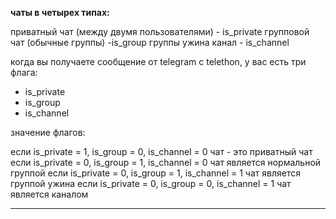 **чаты в четырех типах:**

приватный чат (между двумя пользователями) - is_private
групповой чат (обычные группы) -is_group
группы ужина
канал - is_channel

когда вы получаете сообщение от telegram с telethon, у вас есть три флага:

- is_private
- is_group
- is_channel


значение флагов:

если is_private = 1, is_group = 0, is_channel = 0 чат - это приватный чат
если is_private = 0, is_group = 1, is_channel = 0 чат является нормальной группой
если is_private = 0, is_group = 1, is_channel = 1 чат является группой ужина
если is_private = 0, is_group = 0, is_channel = 1 чат является каналом
____
